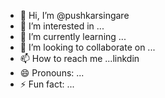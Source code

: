 - 👋 Hi, I’m @pushkarsingare
- 👀 I’m interested in ...
- 🌱 I’m currently learning ...
- 💞️ I’m looking to collaborate on ...
- 📫 How to reach me ...linkdin
- 😄 Pronouns: ...
- ⚡ Fun fact: ...

<!---
pushkarsingare/pushkarsingare is a ✨ special ✨ repository because its `README.md` (this file) appears on your GitHub profile.
You can click the Preview link to take a look at your changes.
--->
